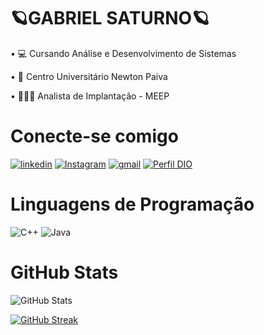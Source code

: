 # 🪐**GABRIEL SATURNO**🪐

• 💻 Cursando Análise e Desenvolvimento de Sistemas

• 🏫 Centro Universitário Newton Paiva

• 👨🏻‍💻 Analista de Implantação - MEEP

# Conecte-se comigo

[![linkedin](https://img.shields.io/badge/linkedin-0A66C2?style=for-the-badge&logo=linkedin&logoColor=white)](https://www.linkedin.com/in/gabriel-saturno/)
[![Instagram](https://img.shields.io/badge/Instagram-000?style=for-the-badge&logo=instagram)](https://www.instagram.com/gabrisaturno/)
[![gmail](https://camo.githubusercontent.com/927d6b3961fa048ff7303daf291cb5869dfa25018997cf8c1373c2f6a85b1458/68747470733a2f2f696d672e736869656c64732e696f2f62616467652f2d476d61696c2d2532333333333f7374796c653d666f722d7468652d6261646765266c6f676f3d676d61696c266c6f676f436f6c6f723d7768697465)](mailto:gabrielsaturnoads@gmail.com)
[![Perfil DIO](https://camo.githubusercontent.com/5ab7a221b534e8c6760bed4666dc9ac930f63b9e2eeda14923af266b49543d27/68747470733a2f2f696d672e736869656c64732e696f2f62616467652f2d4d657525323050657266696c2532306e6125323044494f2d3330413344433f7374796c653d666f722d7468652d6261646765)](https://www.dio.me/users/gabrisaturno)

# Linguagens de Programação

![C++](https://img.shields.io/badge/C%2B%2B-000?style=for-the-badge&logo=c%2B%2B&logoColor=00599C)
![Java](https://img.shields.io/badge/Java-000?style=for-the-badge&logo=java)

# GitHub Stats

![GitHub Stats](https://github-readme-stats.vercel.app/api?username=gabrielsaturno&theme=transparent&bg_color=000&border_color=30A3DC&show_icons=true&icon_color=30A3DC&title_color=E94D5F&text_color=FFF)

[![GitHub Streak](https://streak-stats.demolab.com/?user=gabrielsaturno&theme=bear&background=000&border=30A3DC&dates=FFF)](https://git.io/streak-stats)